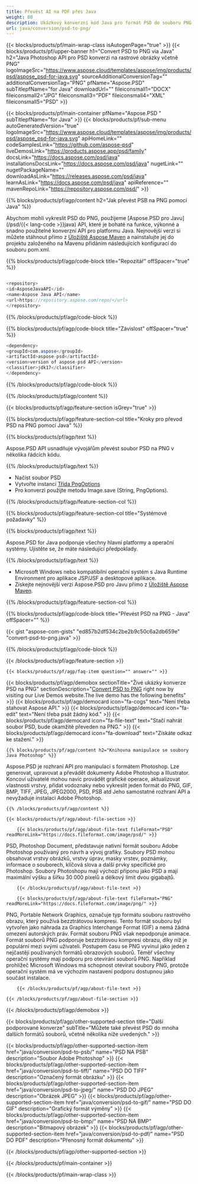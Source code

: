 ```yaml
---
title: Převést AI na PDF přes Java
weight: 80
description: Ukázkový konverzní kód Java pro formát PSD do souboru PNG. Tento příklad kódu použijte k převodu PSD na PNG v libovolné webové nebo desktopové aplikaci Java založené.
url: java/conversion/psd-to-png/
---
```


{{< blocks/products/pf/main-wrap-class isAutogenPage="true" >}}
{{< blocks/products/pf/upper-banner h1="Convert PSD to PNG via Java" h2="Java Photoshop API pro PSD konverzi na rastrové obrázky včetně PNG" logoImageSrc="https://www.aspose.cloud/templates/aspose/img/products/psd/aspose_psd-for-java.svg" sourceAdditionalConversionTag="" additionalConversionTag="PNG" pfName="Aspose.PSD" subTitlepfName="for Java" downloadUrl="" fileiconsmall1="DOCX" fileiconsmall2="JPG" fileiconsmall3="PDF" fileiconsmall4="XML" fileiconsmall5="PSD" >}}

{{< blocks/products/pf/main-container pfName="Aspose.PSD " subTitlepfName="for Java" >}}
{{< blocks/products/pf/sub-menu autoGeneratedVersion="true" logoImageSrc="https://www.aspose.cloud/templates/aspose/img/products/psd/aspose_psd-for-java.svg" apiHomeLink="" codeSamplesLink="https://github.com/aspose-psd" liveDemosLink="https://products.aspose.app/psd/family" docsLink="https://docs.aspose.com/psd/java" installationsDocsLink="https://docs.aspose.com/psd/java" nugetLink="" nugetPackageName="" downloadAsLink="https://releases.aspose.com/psd/java" learnAsLink="https://docs.aspose.com/psd/java" apiReference="" mavenRepoLink="https://repository.aspose.com/psd/" >}}

{{% blocks/products/pf/agp/content h2="Jak převést PSB na PNG pomocí Java" %}}

 Abychom mohli vykreslit PSD do PNG, použijeme
 [Aspose.PSD pro Javu](/psd/{{< lang-code >}}java) 
 API, které je bohaté na funkce, výkonné a snadno použitelné konverzní API pro platformu Java. Nejnovější verzi si můžete stáhnout přímo z
 [Úložiště Aspose Maven](https://repository.aspose.com/psd/) 
 a nainstalujte jej do projektu založeného na Mavenu přidáním následujících konfigurací do souboru pom.xml.

{{% blocks/products/pf/agp/code-block title="Repozitář" offSpacer="true" %}}

```cs

<repository>
<id>AsposeJavaAPI</id>
<name>Aspose Java API</name>
<url>https://repository.aspose.com/repo/</url>
</repository>

```

{{% /blocks/products/pf/agp/code-block %}}

{{% blocks/products/pf/agp/code-block title="Závislost" offSpacer="true" %}}

```cs
<dependency>
<groupId>com.aspose</groupId>
<artifactId>aspose-psd</artifactId>
<version>version of aspose-psd API</version>
<classifier>jdk17</classifier>
</dependency>

```

{{% /blocks/products/pf/agp/code-block %}}

{{% /blocks/products/pf/agp/content %}}

{{< blocks/products/pf/agp/feature-section isGrey="true" >}}

{{% blocks/products/pf/agp/feature-section-col title="Kroky pro převod PSD na PNG pomocí Java" %}}

{{% blocks/products/pf/agp/text %}}

 Aspose.PSD API usnadňuje vývojářům převést soubor PSD na PNG v několika řádcích kódu.

{{% /blocks/products/pf/agp/text %}}

- Načíst soubor PSD
- Vytvořte instanci [Třída PngOptions](https://apireference.aspose.com/psd/java/com.aspose.psd.imageoptions/PngOptions)
- Pro konverzi použijte metodu Image.save (String, PngOptions).

{{% /blocks/products/pf/agp/feature-section-col %}}

{{% blocks/products/pf/agp/feature-section-col title="Systémové požadavky" %}}

{{% blocks/products/pf/agp/text %}}

 Aspose.PSD for Java podporuje všechny hlavní platformy a operační systémy. Ujistěte se, že máte následující předpoklady.

{{% /blocks/products/pf/agp/text %}}

- Microsoft Windows nebo kompatibilní operační systém s Java Runtime Environment pro aplikace JSP/JSF a desktopové aplikace.
- Získejte nejnovější verzi Aspose.PSD pro Javu přímo z
 [Úložiště Aspose Maven](https://repository.aspose.com/psd/).

{{% /blocks/products/pf/agp/feature-section-col %}}

{{% blocks/products/pf/agp/code-block title="Převést PSD na PNG - Java" offSpacer="" %}}

{{< gist "aspose-com-gists" "ed857b2df534c2be2b9c50c6a2db659e" "convert-psd-to-png.java" >}}

{{% /blocks/products/pf/agp/code-block %}}

{{< /blocks/products/pf/agp/feature-section >}}

    {{< blocks/products/pf/agp/faq-item question="" answer="" >}}
 

<!-- aboutfile Starts -->

{{< blocks/products/pf/agp/demobox sectionTitle="Živé ukázky konverze PSD na PNG" sectionDescription="[Convert PSD to PNG](https://products.aspose.app/psd/conversion/psd-to-png) right now by visiting our Live Demos website.The live demo has the following benefits" >}}
        {{< blocks/products/pf/agp/democard icon="fa-cogs" text="Není třeba stahovat Aspose API." >}}
        {{< blocks/products/pf/agp/democard icon="fa-edit" text="Není třeba psát žádný kód." >}}
        {{< blocks/products/pf/agp/democard icon="fa-file-text" text="Stačí nahrát soubor PSD, bude okamžitě převeden na PNG." >}}
        {{< blocks/products/pf/agp/democard icon="fa-download" text="Získáte odkaz ke stažení." >}}

    {{% blocks/products/pf/agp/content h2="Knihovna manipulace se soubory Java Photoshop" %}}

 Aspose.PSD je rozhraní API pro manipulaci s formátem Photoshop. Lze generovat, upravovat a převádět dokumenty Adobe Photoshop a Illustrator. Koncoví uživatelé mohou navíc provádět grafické operace, aktualizovat vlastnosti vrstvy, přidat vodoznaky nebo vykreslit jeden formát do PNG, GIF, BMP, TIFF, JPEG, JPEG2000, PSD, PSB atd Jeho samostatné rozhraní API a nevyžaduje instalaci Adobe Photoshop. 



    {{% /blocks/products/pf/agp/content %}}

    {{< blocks/products/pf/agp/about-file-section >}}

        {{< blocks/products/pf/agp/about-file-text fileFormat="PSD" readMoreLink="https://docs.fileformat.com/image/psd/" >}}

PSD, Photoshop Document, představuje nativní formát souboru Adobe Photoshop používaný pro návrh a vývoj grafiky. Soubory PSD mohou obsahovat vrstvy obrázků, vrstvy úprav, masky vrstev, poznámky, informace o souborech, klíčová slova a další prvky specifické pro Photoshop. Soubory Photoshopu mají výchozí příponu jako PSD a mají maximální výšku a šířku 30 000 pixelů a délkový limit dvou gigabajtů.


        {{< /blocks/products/pf/agp/about-file-text >}}

        {{< blocks/products/pf/agp/about-file-text fileFormat="PNG" readMoreLink="https://docs.fileformat.com/image/png/" >}}

PNG, Portable Network Graphics, označuje typ formátu souboru rastrového obrazu, který používá bezztrátovou kompresi. Tento formát souboru byl vytvořen jako náhrada za Graphics Interchange Format (GIF) a nemá žádná omezení autorských práv. Formát souboru PNG však nepodporuje animace. Formát souborů PNG podporuje bezztrátovou kompresi obrazu, díky níž je populární mezi svými uživateli. Postupem času se PNG vyvinul jako jeden z nejčastěji používaných formátů obrazových souborů. Téměř všechny operační systémy mají podporu pro otevírání souborů PNG. Například prohlížeč Microsoft Windows má schopnost otevírat soubory PNG, protože operační systém má ve výchozím nastavení podporu dostupnou jako součást instalace.


        {{< /blocks/products/pf/agp/about-file-text >}}

    {{< /blocks/products/pf/agp/about-file-section >}}

{{< /blocks/products/pf/agp/demobox >}}

<!-- aboutfile Ends -->

{{< blocks/products/pf/agp/other-supported-section title="Další podporované konverze" subTitle="Můžete také převést PSD do mnoha dalších formátů souborů, včetně několika níže uvedených." >}}

{{< blocks/products/pf/agp/other-supported-section-item href="java/conversion/psd-to-psb/" name="PSD NA PSB" description="Soubor Adobe Photoshop" >}}
{{< blocks/products/pf/agp/other-supported-section-item href="java/conversion/psd-to-tiff/" name="PSD DO TIFF" description="Označený formát obrázku" >}}
{{< blocks/products/pf/agp/other-supported-section-item href="java/conversion/psd-to-jpeg/" name="PSD DO JPEG" description="Obrázek JPEG" >}}
{{< blocks/products/pf/agp/other-supported-section-item href="java/conversion/psd-to-gif/" name="PSD DO GIF" description="Grafický formát výměny" >}}
{{< blocks/products/pf/agp/other-supported-section-item href="java/conversion/psd-to-bmp/" name="PSD NA BMP" description="Bitmapový obrázek" >}}
{{< blocks/products/pf/agp/other-supported-section-item href="java/conversion/psd-to-pdf/" name="PSD DO PDF" description="Přenosný formát dokumentu" >}}

{{< /blocks/products/pf/agp/other-supported-section >}}

{{< /blocks/products/pf/main-container >}}
    
{{< /blocks/products/pf/main-wrap-class >}}
